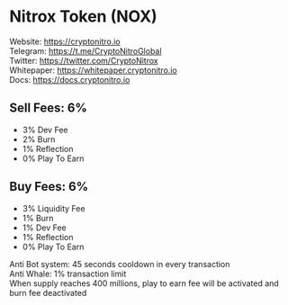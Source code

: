 # Nitrox Token (NOX)

  Website: https://cryptonitro.io</br>
  Telegram: https://t.me/CryptoNitroGlobal</br>
  Twitter: https://twitter.com/CryptoNitrox</br>
  Whitepaper: https://whitepaper.cryptonitro.io</br>
  Docs: https://docs.cryptonitro.io</br>
 
 ## Sell Fees: 6%
   - 3% Dev Fee
   - 2% Burn
   - 1% Reflection
   - 0% Play To Earn
 
 ## Buy Fees: 6%
   - 3% Liquidity Fee
   - 1% Burn
   - 1% Dev Fee
   - 1% Reflection
   - 0% Play To Earn
 
Anti Bot system: 45 seconds cooldown in every transaction</br>
Anti Whale: 1% transaction limit</br>
When supply reaches 400 millions, play to earn fee will be activated and burn fee deactivated</br>
